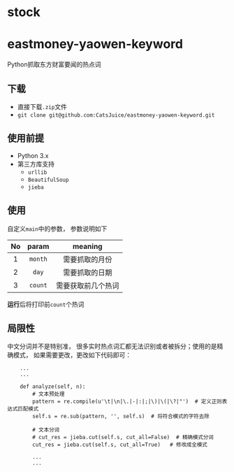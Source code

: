 # stock

# eastmoney-yaowen-keyword
Python抓取东方财富要闻的热点词

## **下载**
- 直接下载`.zip`文件
- `git clone git@github.com:CatsJuice/eastmoney-yaowen-keyword.git`

## **使用前提**
- Python 3.x
- 第三方库支持
    - `urllib`
    - `BeautifulSoup`
    - `jieba`

## **使用**
自定义`main`中的参数， 参数说明如下

No | param | meaning
:--:|:--:|:--:
1 | `month` | 需要抓取的月份
2 | `day` |  需要抓取的日期
3 | `count` | 需要获取前几个热词

**运行**后将打印前`count`个热词

## **局限性**

中文分词并不是特别准， 很多实时热点词汇都无法识别或者被拆分；使用的是精确模式， 如果需要更改，更改如下代码即可：
```
    ...
    ...

    def analyze(self, n):
        # 文本预处理
        pattern = re.compile(u'\t|\n|\.|-|:|;|\)|\(|\?|"')  # 定义正则表达式匹配模式
        self.s = re.sub(pattern, '', self.s)  # 将符合模式的字符去除

        # 文本分词
        # cut_res = jieba.cut(self.s, cut_all=False)  # 精确模式分词
        cut_res = jieba.cut(self.s, cut_all=True)   # 修改成全模式

        ...
        ...
```
